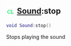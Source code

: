 ## <img src="../../.gitbook/assets/client.png" width="24" height=24 /> [Sound](https://iaswiki.rawr.dev/readme/sound):stop

```lua
void Sound:stop()
```

Stops playing the sound
